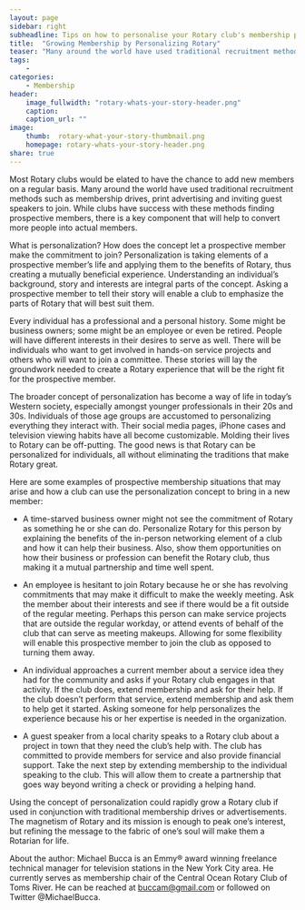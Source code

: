 ```yaml
---
layout: page
sidebar: right
subheadline: Tips on how to personalise your Rotary club's membership process
title:  "Growing Membership by Personalizing Rotary"
teaser: "Many around the world have used traditional recruitment methods such as membership drives, print advertising and inviting guest speakers to join.  While clubs have success with these methods finding prospective members, there is a key component that will help to convert more people into actual members."
tags:
    - 
categories:
    - Membership
header:
    image_fullwidth: "rotary-whats-your-story-header.png"
    caption: 
    caption_url: ""
image:
    thumb:  rotary-what-your-story-thumbnail.png
    homepage: rotary-whats-your-story-header.png
share: true
---
```

Most Rotary clubs would be elated to have the chance to add new members on a regular basis. Many around the world have used traditional recruitment methods such as membership drives, print advertising and inviting guest speakers to join.  While clubs have success with these methods finding prospective members, there is a key component that will help to convert more people into actual members.

What is personalization? How does the concept let a prospective member make the commitment to join? Personalization is taking elements of a prospective member’s life and applying them to the benefits of Rotary, thus creating a mutually beneficial experience. Understanding an individual’s background, story and interests are integral parts of the concept. Asking a prospective member to tell their story will enable a club to emphasize the parts of Rotary that will best suit them. 

Every individual has a professional and a personal history. Some might be business owners; some might be an employee or even be retired. People will have different interests in their desires to serve as well. There will be individuals who want to get involved in hands-on service projects and others who will want to join a committee. These stories will lay the groundwork needed to create a Rotary experience that will be the right fit for the prospective member. 

The broader concept of personalization has become a way of life in today’s Western society, especially amongst younger professionals in their 20s and 30s. Individuals of those age groups are accustomed to personalizing everything they interact with. Their social media pages, iPhone cases and television viewing habits have all become customizable. Molding their lives to Rotary can be off-putting. The good news is that Rotary can be personalized for individuals, all without eliminating the traditions that make Rotary great.

Here are some examples of prospective membership situations that may arise and how a club can use the personalization concept to bring in a new member: 

- A time-starved business owner might not see the commitment of Rotary as something he or she can do. Personalize Rotary for this person by explaining the benefits of the in-person networking element of a club and how it can help their business. Also, show them opportunities on how their business or profession can benefit the Rotary club, thus making it a mutual partnership and time well spent.

- An employee is hesitant to join Rotary because he or she has revolving commitments that may make it difficult to make the weekly meeting. Ask the member about their interests and see if there would be a fit outside of the regular meeting. Perhaps this person can make service projects that are outside the regular workday, or attend events of behalf of the club that can serve as meeting makeups. Allowing for some flexibility will enable this prospective member to join the club as opposed to turning them away.

- An individual approaches a current member about a service idea they had for the community and asks if your Rotary club engages in that activity. If the club does, extend membership and ask for their help. If the club doesn’t perform that service, extend membership and ask them to help get it started. Asking someone for help personalizes the experience because his or her expertise is needed in the organization. 

- A guest speaker from a local charity speaks to a Rotary club about a project in town that they need the club’s help with. The club has committed to provide members for service and also provide financial support. Take the next step by extending membership to the individual speaking to the club. This will allow them to create a partnership that goes way beyond writing a check or providing a helping hand.

Using the concept of personalization could rapidly grow a Rotary club if used in conjunction with traditional membership drives or advertisements. The magnetism of Rotary and its mission is enough to peak one’s interest, but refining the message to the fabric of one’s soul will make them a Rotarian for life. 

About the author: Michael Bucca is an Emmy® award winning freelance technical manager for television stations in the New York City area. He currently serves as membership chair of the Central Ocean Rotary Club of Toms River. He can be reached at buccam@gmail.com or followed on Twitter @MichaelBucca.


